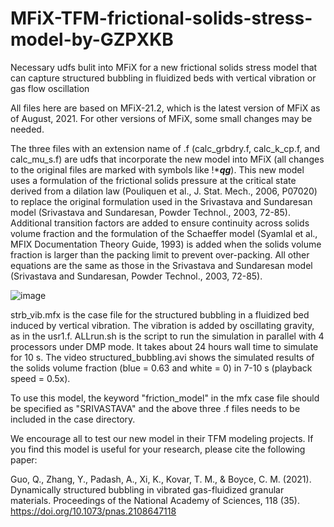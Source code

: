 # MFiX-TFM-frictional-solids-stress-model-by-GZPXKB
Necessary udfs bulit into MFiX for a new frictional solids stress model that can capture structured bubbling in fluidized beds with vertical vibration or gas flow oscillation

All files here are based on MFiX-21.2, which is the latest version of MFiX as of August, 2021. For other versions of MFiX, some small changes may be needed.

The three files with an extension name of .f (calc_grbdry.f, calc_k_cp.f, and calc_mu_s.f) are udfs that incorporate the new model into MFiX (all changes to the original files are marked with symbols like !****qg***). This new model uses a formulation of the frictional solids pressure at the critical state derived from a dilation law (Pouliquen et al., J. Stat. Mech., 2006, P07020) to replace the original formulation used in the Srivastava and Sundaresan model (Srivastava and Sundaresan, Powder Technol., 2003, 72-85). Additional transition factors are added to ensure continuity across solids volume fraction and the formulation of the Schaeffer model (Syamlal et al., MFIX Documentation Theory Guide, 1993) is added when the solids volume fraction is larger than the packing limit to prevent over-packing. All other equations are the same as those in the Srivastava and Sundaresan model (Srivastava and Sundaresan, Powder Technol., 2003, 72-85).

![image](https://user-images.githubusercontent.com/59145233/128274746-e3ed7a20-e434-4b8b-a085-63f5dd8d74b0.png)

strb_vib.mfx is the case file for the structured bubbling in a fluidized bed induced by vertical vibration. The vibration is added by oscillating gravity, as in the usr1.f. ALLrun.sh is the script to run the simulation in parallel with 4 processors under DMP mode. It takes about 24 hours wall time to simulate for 10 s. The video structured_bubbling.avi shows the simulated results of the solids volume fraction (blue = 0.63 and white = 0) in 7-10 s (playback speed = 0.5x).

To use this model, the keyword "friction_model" in the mfx case file should be specified as "SRIVASTAVA" and the above three .f files needs to be included in the case directory.

We encourage all to test our new model in their TFM modeling projects. If you find this model is useful for your research, please cite the following paper:

Guo, Q., Zhang, Y., Padash, A., Xi, K., Kovar, T. M., & Boyce, C. M. (2021). Dynamically structured bubbling in vibrated gas-fluidized granular materials. Proceedings of the National Academy of Sciences, 118 (35). https://doi.org/10.1073/pnas.2108647118
